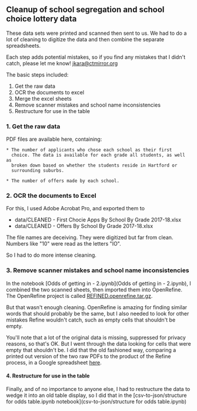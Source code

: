 ## Cleanup of school segregation and school choice lottery data

These data sets were printed and scanned then sent to us. We had to do a
lot of cleaning to digitize the data and then combine the separate
spreadsheets.

Each step adds potential mistakes, so if you find any mistakes that I
didn't catch, please let me know! jkara@ctmirror.org

The basic steps included:

1. Get the raw data
2. OCR the documents to excel
3. Merge the excel sheets
3. Remove scanner mistakes and school name inconsistencies
4. Restructure for use in the table

### 1. Get the raw data

PDF files are available here, containing:

    * The number of applicants who chose each school as their first
      choice. The data is available for each grade all students, as well as
      broken down based on whether the students reside in Hartford or
      surrounding suburbs.

    * The number of offers made by each school.

### 2. OCR the documents to Excel

For this, I used Adobe Acrobat Pro, and exported them to

* data/CLEANED - First Chocie Apps By School By Grade 2017-18.xlsx
* data/CLEANED - Offers By School By Grade 2017-18.xlsx

The file names are deceiving. They were digitized but far from
clean. Numbers like "10" were read as the letters "IO".

So I had to do more intense cleaning.

### 3. Remove scanner mistakes and school name inconsistencies

In the notebook [Odds of getting in - 2.ipynb](Odds of getting in -
2.ipynb), I combined the two scanned sheets, then imported them into
OpenRefine. The OpenRefine project is called
[REFINED.openrefine.tar.gz](REFINED.openrefine.tar.gz).

But that wasn't enough cleaning. OpenRefine is amazing for finding similar
words that should probably be the same, but I also needed to look for other
mistakes Refine wouldn't catch, such as empty cells that shouldn't be
empty. 

You'll note that a lot of the original data is missing, suppressed
for privacy reasons, so that's OK. But I went through the data looking for
cells that were empty that shouldn't be. I did that the old fashioned way,
comparing a printed out version of the two raw PDFs to the product of the
Refine process, in a Google spreadsheet
[here](https://docs.google.com/spreadsheets/d/e/2PACX-1vQDOK99IEzl8m6CuPk9RAa9VCG9wSniELaT8K-OBZzguf6DAk8gkmpm0xGCKvYlzan-yvMRf94_mTfG/pubhtml).

#### 4. Restructure for use in the table

Finally, and of no importance to anyone else, I had to restructure the data
to wedge it into an old table display, so I did that in the [csv-to-json/structure for
odds table.ipynb notebook](csv-to-json/structure for odds table.ipynb)